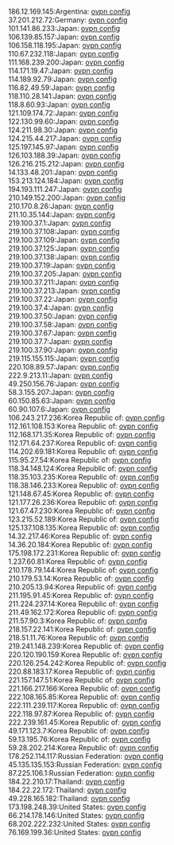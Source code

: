 186.12.169.145:Argentina: [ovpn config](vpn/186_12_169_145.ovpn)  
37.201.212.72:Germany: [ovpn config](vpn/37_201_212_72.ovpn)  
101.141.86.233:Japan: [ovpn config](vpn/101_141_86_233.ovpn)  
106.139.85.157:Japan: [ovpn config](vpn/106_139_85_157.ovpn)  
106.158.118.195:Japan: [ovpn config](vpn/106_158_118_195.ovpn)  
110.67.232.118:Japan: [ovpn config](vpn/110_67_232_118.ovpn)  
111.168.239.200:Japan: [ovpn config](vpn/111_168_239_200.ovpn)  
114.171.19.47:Japan: [ovpn config](vpn/114_171_19_47.ovpn)  
114.189.92.79:Japan: [ovpn config](vpn/114_189_92_79.ovpn)  
116.82.49.59:Japan: [ovpn config](vpn/116_82_49_59.ovpn)  
118.110.28.141:Japan: [ovpn config](vpn/118_110_28_141.ovpn)  
118.8.60.93:Japan: [ovpn config](vpn/118_8_60_93.ovpn)  
121.109.174.72:Japan: [ovpn config](vpn/121_109_174_72.ovpn)  
122.130.99.60:Japan: [ovpn config](vpn/122_130_99_60.ovpn)  
124.211.98.30:Japan: [ovpn config](vpn/124_211_98_30.ovpn)  
124.215.44.217:Japan: [ovpn config](vpn/124_215_44_217.ovpn)  
125.197.145.97:Japan: [ovpn config](vpn/125_197_145_97.ovpn)  
126.103.188.39:Japan: [ovpn config](vpn/126_103_188_39.ovpn)  
126.216.215.212:Japan: [ovpn config](vpn/126_216_215_212.ovpn)  
14.133.48.201:Japan: [ovpn config](vpn/14_133_48_201.ovpn)  
153.213.124.184:Japan: [ovpn config](vpn/153_213_124_184.ovpn)  
194.193.111.247:Japan: [ovpn config](vpn/194_193_111_247.ovpn)  
210.149.152.200:Japan: [ovpn config](vpn/210_149_152_200.ovpn)  
210.170.8.26:Japan: [ovpn config](vpn/210_170_8_26.ovpn)  
211.10.35.144:Japan: [ovpn config](vpn/211_10_35_144.ovpn)  
219.100.37.1:Japan: [ovpn config](vpn/219_100_37_1.ovpn)  
219.100.37.108:Japan: [ovpn config](vpn/219_100_37_108.ovpn)  
219.100.37.109:Japan: [ovpn config](vpn/219_100_37_109.ovpn)  
219.100.37.125:Japan: [ovpn config](vpn/219_100_37_125.ovpn)  
219.100.37.138:Japan: [ovpn config](vpn/219_100_37_138.ovpn)  
219.100.37.19:Japan: [ovpn config](vpn/219_100_37_19.ovpn)  
219.100.37.205:Japan: [ovpn config](vpn/219_100_37_205.ovpn)  
219.100.37.211:Japan: [ovpn config](vpn/219_100_37_211.ovpn)  
219.100.37.213:Japan: [ovpn config](vpn/219_100_37_213.ovpn)  
219.100.37.22:Japan: [ovpn config](vpn/219_100_37_22.ovpn)  
219.100.37.4:Japan: [ovpn config](vpn/219_100_37_4.ovpn)  
219.100.37.50:Japan: [ovpn config](vpn/219_100_37_50.ovpn)  
219.100.37.58:Japan: [ovpn config](vpn/219_100_37_58.ovpn)  
219.100.37.67:Japan: [ovpn config](vpn/219_100_37_67.ovpn)  
219.100.37.7:Japan: [ovpn config](vpn/219_100_37_7.ovpn)  
219.100.37.90:Japan: [ovpn config](vpn/219_100_37_90.ovpn)  
219.115.155.115:Japan: [ovpn config](vpn/219_115_155_115.ovpn)  
220.108.89.57:Japan: [ovpn config](vpn/220_108_89_57.ovpn)  
222.9.213.11:Japan: [ovpn config](vpn/222_9_213_11.ovpn)  
49.250.156.76:Japan: [ovpn config](vpn/49_250_156_76.ovpn)  
58.3.155.207:Japan: [ovpn config](vpn/58_3_155_207.ovpn)  
60.150.85.63:Japan: [ovpn config](vpn/60_150_85_63.ovpn)  
60.90.107.6:Japan: [ovpn config](vpn/60_90_107_6.ovpn)  
106.243.217.236:Korea Republic of: [ovpn config](vpn/106_243_217_236.ovpn)  
112.161.108.153:Korea Republic of: [ovpn config](vpn/112_161_108_153.ovpn)  
112.168.171.35:Korea Republic of: [ovpn config](vpn/112_168_171_35.ovpn)  
112.171.64.237:Korea Republic of: [ovpn config](vpn/112_171_64_237.ovpn)  
114.202.69.181:Korea Republic of: [ovpn config](vpn/114_202_69_181.ovpn)  
115.95.27.54:Korea Republic of: [ovpn config](vpn/115_95_27_54.ovpn)  
118.34.148.124:Korea Republic of: [ovpn config](vpn/118_34_148_124.ovpn)  
118.35.103.235:Korea Republic of: [ovpn config](vpn/118_35_103_235.ovpn)  
118.38.146.233:Korea Republic of: [ovpn config](vpn/118_38_146_233.ovpn)  
121.148.67.45:Korea Republic of: [ovpn config](vpn/121_148_67_45.ovpn)  
121.177.26.236:Korea Republic of: [ovpn config](vpn/121_177_26_236.ovpn)  
121.67.47.230:Korea Republic of: [ovpn config](vpn/121_67_47_230.ovpn)  
123.215.52.189:Korea Republic of: [ovpn config](vpn/123_215_52_189.ovpn)  
125.137.108.135:Korea Republic of: [ovpn config](vpn/125_137_108_135.ovpn)  
14.32.217.46:Korea Republic of: [ovpn config](vpn/14_32_217_46.ovpn)  
14.36.20.184:Korea Republic of: [ovpn config](vpn/14_36_20_184.ovpn)  
175.198.172.231:Korea Republic of: [ovpn config](vpn/175_198_172_231.ovpn)  
1.237.60.81:Korea Republic of: [ovpn config](vpn/1_237_60_81.ovpn)  
210.178.79.144:Korea Republic of: [ovpn config](vpn/210_178_79_144.ovpn)  
210.179.53.14:Korea Republic of: [ovpn config](vpn/210_179_53_14.ovpn)  
210.205.13.94:Korea Republic of: [ovpn config](vpn/210_205_13_94.ovpn)  
211.195.91.45:Korea Republic of: [ovpn config](vpn/211_195_91_45.ovpn)  
211.224.237.14:Korea Republic of: [ovpn config](vpn/211_224_237_14.ovpn)  
211.49.162.172:Korea Republic of: [ovpn config](vpn/211_49_162_172.ovpn)  
211.57.90.3:Korea Republic of: [ovpn config](vpn/211_57_90_3.ovpn)  
218.157.22.141:Korea Republic of: [ovpn config](vpn/218_157_22_141.ovpn)  
218.51.11.76:Korea Republic of: [ovpn config](vpn/218_51_11_76.ovpn)  
219.241.148.239:Korea Republic of: [ovpn config](vpn/219_241_148_239.ovpn)  
220.120.190.159:Korea Republic of: [ovpn config](vpn/220_120_190_159.ovpn)  
220.126.254.242:Korea Republic of: [ovpn config](vpn/220_126_254_242.ovpn)  
220.88.183.17:Korea Republic of: [ovpn config](vpn/220_88_183_17.ovpn)  
221.157.147.51:Korea Republic of: [ovpn config](vpn/221_157_147_51.ovpn)  
221.166.217.166:Korea Republic of: [ovpn config](vpn/221_166_217_166.ovpn)  
222.108.165.85:Korea Republic of: [ovpn config](vpn/222_108_165_85.ovpn)  
222.111.239.117:Korea Republic of: [ovpn config](vpn/222_111_239_117.ovpn)  
222.118.97.87:Korea Republic of: [ovpn config](vpn/222_118_97_87.ovpn)  
222.239.161.45:Korea Republic of: [ovpn config](vpn/222_239_161_45.ovpn)  
49.171.123.7:Korea Republic of: [ovpn config](vpn/49_171_123_7.ovpn)  
59.13.195.76:Korea Republic of: [ovpn config](vpn/59_13_195_76.ovpn)  
59.28.202.214:Korea Republic of: [ovpn config](vpn/59_28_202_214.ovpn)  
178.252.114.117:Russian Federation: [ovpn config](vpn/178_252_114_117.ovpn)  
45.135.135.153:Russian Federation: [ovpn config](vpn/45_135_135_153.ovpn)  
87.225.106.1:Russian Federation: [ovpn config](vpn/87_225_106_1.ovpn)  
184.22.210.17:Thailand: [ovpn config](vpn/184_22_210_17.ovpn)  
184.22.22.172:Thailand: [ovpn config](vpn/184_22_22_172.ovpn)  
49.228.165.182:Thailand: [ovpn config](vpn/49_228_165_182.ovpn)  
173.198.248.39:United States: [ovpn config](vpn/173_198_248_39.ovpn)  
66.214.178.146:United States: [ovpn config](vpn/66_214_178_146.ovpn)  
68.202.222.232:United States: [ovpn config](vpn/68_202_222_232.ovpn)  
76.169.199.36:United States: [ovpn config](vpn/76_169_199_36.ovpn)  
